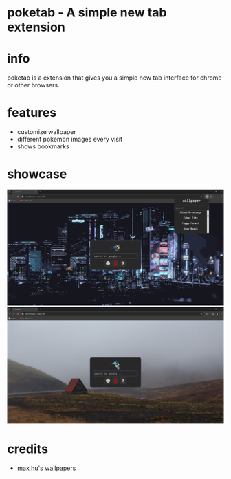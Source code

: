 # poketab - A simple new tab extension
# info
poketab is a extension that gives you a simple new tab interface for chrome or other browsers. 
# features
- customize wallpaper
- different pokemon images every visit
- shows bookmarks
# showcase
![showcase1](./images/1.png)
![showcase2](./images/2.png)
# credits
- [max hu's wallpapers](https://github.com/maxhu08/wallpapers)

